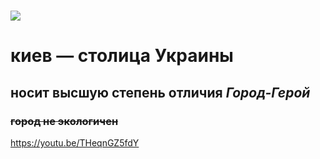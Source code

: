 # ![](https://yandex.ru/images/search?pos=27&from=tabbar&img_url=https%3A%2F%2Fapi.iamir.info%2Fuploads%2Fimages%2F2015-11-30%2Fukraina-kiev-sofiyskaya.jpg&text=%D0%BA%D0%B8%D0%B5%D0%B2+%D1%84%D0%BE%D1%82%D0%BE&rpt=simage)
# **киев** — столица Украины
## носит высшую степень отличия *Город-Герой*
### ~~город не экологичен~~
<https://youtu.be/THeqnGZ5fdY>
